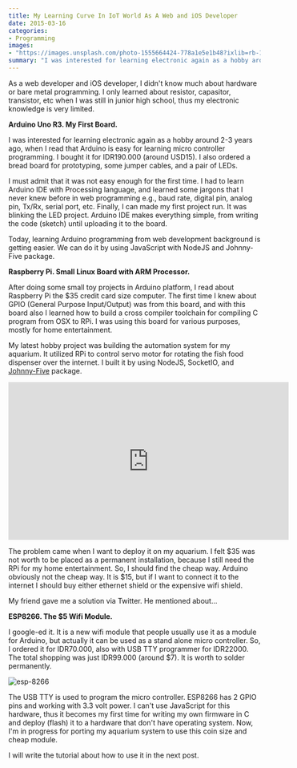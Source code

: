 ```yaml
---
title: My Learning Curve In IoT World As A Web and iOS Developer
date: 2015-03-16
categories:
- Programming
images:
- "https://images.unsplash.com/photo-1555664424-778a1e5e1b48?ixlib=rb-1.2.1&ixid=eyJhcHBfaWQiOjEyMDd9&auto=format&fit=crop&w=1050&q=80"
summary: "I was interested for learning electronic again as a hobby around 2-3 years ago."
---
```


As a web developer and iOS developer, I didn't know much about hardware or bare metal programming. I only learned about resistor, capasitor, transistor, etc when I was still in junior high school, thus my electronic knowledge is very limited.

**Arduino Uno R3. My First Board.**

I was interested for learning electronic again as a hobby around 2-3 years ago, when I read that Arduino is easy for learning micro controller programming. I bought it for IDR190.000 (around USD15). I also ordered a bread board for prototyping, some jumper cables, and a pair of LEDs.

I must admit that it was not easy enough for the first time. I had to learn Arduino IDE with Processing language, and learned some jargons that I never knew before in web programming e.g., baud rate, digital pin, analog pin, Tx/Rx, serial port, etc. Finally, I can made my first project run. It was blinking the LED project. Arduino IDE makes everything simple, from writing the code (sketch) until uploading it to the board.

Today, learning Arduino programming from web development background is getting easier. We can do it by using JavaScript with NodeJS and Johnny-Five package.

**Raspberry Pi. Small Linux Board with ARM Processor.**

After doing some small toy projects in Arduino platform, I read about Raspberry Pi the $35 credit card size computer. The first time I knew about GPIO (General Purpose Input/Output) was from this board, and with this board also I learned how to build a cross compiler toolchain for compiling C program from OSX to RPi. I was using this board for various purposes, mostly for home entertainment.

My latest hobby project was building the automation system for my aquarium. It utilized RPi to control servo motor for rotating the fish food dispenser over the internet. I built it by using NodeJS, SocketIO, and [Johnny-Five](https://www.npmjs.com/package/johnny-five) package.

<iframe src="https://www.youtube.com/embed/oNoDhwC3RDk" width="560" height="315" frameborder="0" allowfullscreen="allowfullscreen"></iframe>

The problem came when I want to deploy it on my aquarium. I felt $35 was not worth to be placed as a permanent installation, because I still need the RPi for my home entertainment. So, I should find the cheap way. Arduino obviously not the cheap way. It is $15, but if I want to connect it to the internet I should buy either ethernet shield or the expensive wifi shield.

My friend gave me a solution via Twitter. He mentioned about...

**ESP8266. The $5 Wifi Module.**

I google-ed it. It is a new wifi module that people usually use it as a module for Arduino, but actually it can be used as a stand alone micro controller. So, I ordered it for IDR70.000, also with USB TTY programmer for IDR22000. The total shopping was just IDR99.000 (around $7). It is worth to solder permanently.

![esp-8266](https://s3-ap-southeast-1.amazonaws.com/asepco/wp-content/uploads/2016/03/25200525/esp-8266.jpg)

The USB TTY is used to program the micro controller. ESP8266 has 2 GPIO pins and working with 3.3 volt power. I can't use JavaScript for this hardware, thus it becomes my first time for writing my own firmware in C and deploy (flash) it to a hardware that don't have operating system. Now, I'm in progress for porting my aquarium system to use this coin size and cheap module.

I will write the tutorial about how to use it in the next post.
